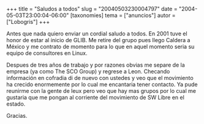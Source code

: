 +++
title = "Saludos a todos"
slug = "20040503230004797"
date = "2004-05-03T23:00:04-06:00"
[taxonomies]
tema = ["anuncios"]
autor = ["Lobogris"]
+++

Antes que nada quiero enviar un cordial saludo a todos. En 2001 tuve el
honor de estar al inicio de GLIB. Me retire del grupo pues llego Caldera
a México y me contrato de momento para lo que en aquel momento seria su
equipo de consultores en Linux.

<!-- more -->
Despues de tres años de trabajo y por razones obvias me separe de la
empresa (ya como The SCO Group) y regrese a Leon. Checando información
en cofradia di de nuevo con ustedes y veo que el movimiento ha crecido
enormemente por lo cual me encantaria tener contacto. Ya pude reunirme
con la gente de leux pero veo que hay mas grupos por lo cual me gustaria
que me pongan al corriente del movimiento de SW Libre en el estado.

Gracias.
